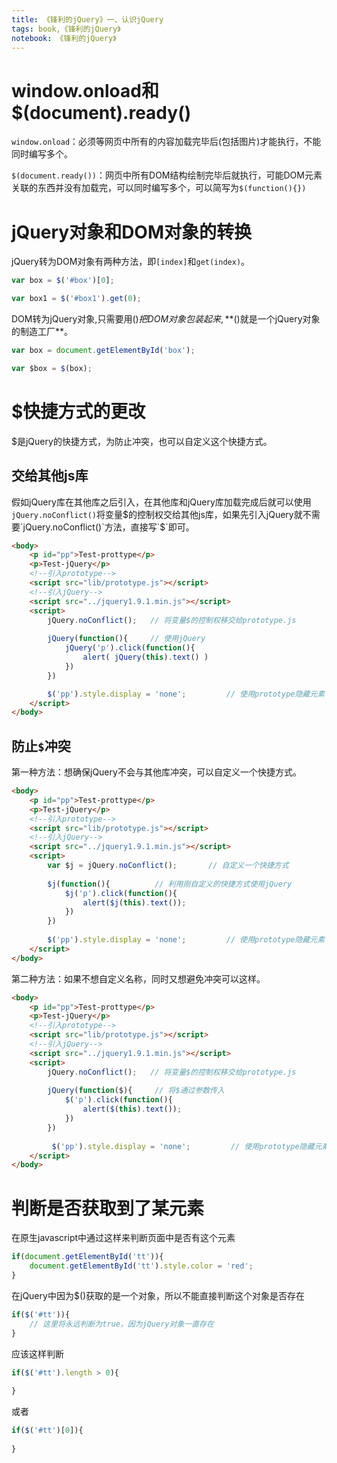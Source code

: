 ```yaml
---
title: 《锋利的jQuery》一、认识jQuery
tags: book,《锋利的jQuery》
notebook: 《锋利的jQuery》
---
```

# window.onload和$(document).ready()

`window.onload`：必须等网页中所有的内容加载完毕后(包括图片)才能执行，不能同时编写多个。

`$(document.ready())`：网页中所有DOM结构绘制完毕后就执行，可能DOM元素关联的东西并没有加载完，可以同时编写多个，可以简写为`$(function(){})`

# jQuery对象和DOM对象的转换

jQuery转为DOM对象有两种方法，即`[index]`和`get(index)`。

```js
var box = $('#box')[0];

var box1 = $('#box1').get(0);
```

DOM转为jQuery对象,只需要用$()把DOM对象包装起来,**$()就是一个jQuery对象的制造工厂**。

```js
var box = document.getElementById('box');

var $box = $(box);
```

# $快捷方式的更改

$是jQuery的快捷方式，为防止冲突，也可以自定义这个快捷方式。

## 交给其他js库

假如jQuery库在其他库之后引入，在其他库和jQuery库加载完成后就可以使用`jQuery.noConflict()`将变量$的控制权交给其他js库，如果先引入jQuery就不需要`jQuery.noConflict()`方法，直接写`$`即可。

```html
<body>
    <p id="pp">Test-prottype</p>
    <p>Test-jQuery</p>
    <!--引入prototype-->
    <script src="lib/prototype.js"></script>
    <!--引入jQuery-->
    <script src="../jquery1.9.1.min.js"></script>
    <script>
        jQuery.noConflict();   // 将变量$的控制权移交给prototype.js
        
        jQuery(function(){     // 使用jQuery
            jQuery('p').click(function(){    
                alert( jQuery(this).text() )
            })
        })

        $('pp').style.display = 'none';         // 使用prototype隐藏元素
    </script>
</body>
```

## 防止`$`冲突

第一种方法：想确保jQuery不会与其他库冲突，可以自定义一个快捷方式。

```html
<body>
    <p id="pp">Test-prottype</p>
    <p>Test-jQuery</p>
    <!--引入prototype-->
    <script src="lib/prototype.js"></script>
    <!--引入jQuery-->
    <script src="../jquery1.9.1.min.js"></script>
    <script>
        var $j = jQuery.noConflict();       // 自定义一个快捷方式
        
        $j(function(){          // 利用刚自定义的快捷方式使用jQuery
            $j('p').click(function(){
                alert($j(this).text());
            })
        })
        
        $('pp').style.display = 'none';         // 使用prototype隐藏元素
    </script>
</body>
```

第二种方法：如果不想自定义名称，同时又想避免冲突可以这样。

```html
<body>
    <p id="pp">Test-prottype</p>
    <p>Test-jQuery</p>
    <!--引入prototype-->
    <script src="lib/prototype.js"></script>
    <!--引入jQuery-->
    <script src="../jquery1.9.1.min.js"></script>
    <script>
        jQuery.noConflict();   // 将变量$的控制权移交给prototype.js
        
        jQuery(function($){     // 将$通过参数传入
            $('p').click(function(){
                alert($(this).text());
            })
        })
        
         $('pp').style.display = 'none';         // 使用prototype隐藏元素
    </script>
</body>
```


# 判断是否获取到了某元素

在原生javascript中通过这样来判断页面中是否有这个元素

```js
if(document.getElementById('tt')){
    document.getElementById('tt').style.color = 'red';
}
```

在jQuery中因为$()获取的是一个对象，所以不能直接判断这个对象是否存在

```js
if($('#tt')){
    // 这里将永远判断为true，因为jQuery对象一直存在
}
```

应该这样判断

```js
if($('#tt').length > 0){
    
}
```

或者

```js
if($('#tt')[0]){
    
}
```

